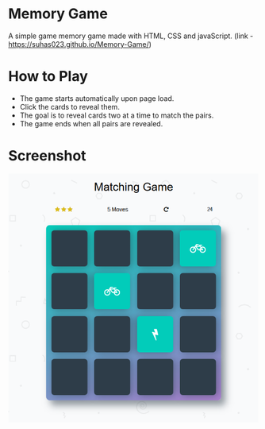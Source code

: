 # Memory Game
A simple game memory game made with HTML, CSS and javaScript.
 (link -  <https://suhas023.github.io/Memory-Game/>)

# How to Play
- The game starts automatically upon page load. 
- Click the cards to reveal them. 
- The goal is to reveal cards two at a time to match the pairs. 
- The game ends when all pairs are revealed.

# Screenshot
 
 ![sample shot](/screenshot/index.png?raw=true)
